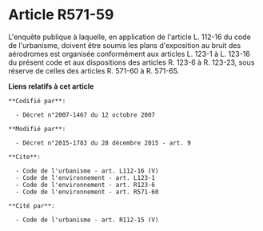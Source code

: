 # Article R571-59

L'enquête publique à laquelle, en application de l'article L. 112-16 du code de l'urbanisme, doivent être soumis les plans
d'exposition au bruit des aérodromes est organisée conformément aux articles L. 123-1 à L. 123-16 du présent code et aux
dispositions des articles R. 123-6 à R. 123-23, sous réserve de celles des articles R. 571-60 à R. 571-65.

**Liens relatifs à cet article**

	**Codifié par**:

	  - Décret n°2007-1467 du 12 octobre 2007

	**Modifié par**:

	  - Décret n°2015-1783 du 28 décembre 2015 - art. 9

	**Cite**:

	  - Code de l'urbanisme - art. L112-16 (V)
	  - Code de l'environnement - art. L123-1
	  - Code de l'environnement - art. R123-6
	  - Code de l'environnement - art. R571-60

	**Cité par**:

	  - Code de l'urbanisme - art. R112-15 (V)
